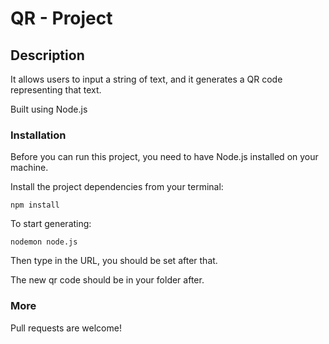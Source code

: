 # QR - Project

## Description

It allows users to input a string of text, and it generates a QR code representing that text. 

Built using Node.js

### Installation

Before you can run this project, you need to have Node.js installed on your machine. 

Install the project dependencies from your terminal:

`npm install`

To start generating:

`nodemon node.js`

Then type in the URL, you should be set after that.

The new qr code should be in your folder after.


### More

Pull requests are welcome!

